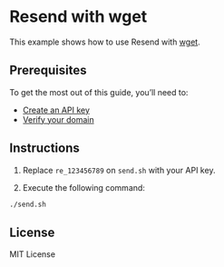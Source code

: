# Resend with wget

This example shows how to use Resend with [wget](https://www.gnu.org/software/wget).

## Prerequisites

To get the most out of this guide, you’ll need to:

* [Create an API key](https://resend.com/api-keys)
* [Verify your domain](https://resend.com/domains)

## Instructions

1. Replace `re_123456789` on `send.sh` with your API key.

2. Execute the following command:

  ```sh
./send.sh
  ```

## License

MIT License